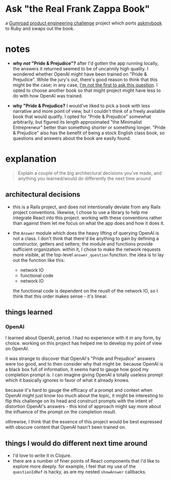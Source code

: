 # Ask "the Real Frank Zappa Book"

a [Gumroad product engineering challenge][challenge-docs] project
which ports [askmybook][askmybook] to Ruby and swaps out the book.

# notes

* **why _not_ "Pride & Prejudice"?** after I'd gotten the app running
  locally, the answers it returned seemed to be of uncannily high
  quality. I wondered whether OpenAI might have been trained on "Pride
  & Prejudice". While the jury's out, there's good reason to think
  that this might be the case; in any case, [I'm not the first to ask
  this question][yahoo-news]. I opted to choose another book so that
  might project might have less to do with how OpenAI was trained.

* **why "Pride & Prejudice?** I would've liked to pick a book with
  less narrative and more point of view, but I couldn't think of a
  freely available book that would qualify. I opted for "Pride &
  Prejudice" somewhat arbitrarily, but figured its length approximated
  "the Minimalist Entrepreneur" better than something shorter or
  something longer. "Pride & Prejudice" also has the benefit of being
  a stock English class book, so questions and answers about the book
  are easily found.

# explanation

>Explain a couple of the big architectural decisions you've made, and
>anything you learned/would do differently the next time around

## architectural decisions

* this is a Rails project, and does not intentionally deviate from any
  Rails project conventions. likewise, I chose to use a library to
  help me integrate React into this project. working with these
  conventions rather than against them let me focus on what the app
  does and how it does it.
  
* the `Answer` module which does the heavy lifting of querying OpenAI
  is not a class. I don't think that there'd be anything to gain by
  defining a constructor, getters and setters; the module and
  functions provide sufficient organization. within it, I chose to
  make the network requests more visible, at the top-level
  `answer_question` function. the idea is to lay out the function like
  this:
  
  * network IO
  * functional code
  * network IO
  
  the functional code is dependent on the reuslt of the network IO, so
  I think that this order makes sense - it's linear.

## things learned

### OpenAI

I learned about OpenAI, period. I had no experience with it in any
form, by choice. working on this project has helped me to develop my
point of view on OpenAI.

it was strange to discover that OpenAI's "Pride and Prejudice" answers
were too good, and to then consider why that might be. because OpenAI
is a black box full of information, it seems hard to gauge how good my
completion prompt is. I can imagine giving OpenAI a totally useless
prompt which it basically ignores in favor of what it already knows.

because it's hard to gauge the efficacy of a prompt and context when
OpenAI might just know too much about the topic, it might be
interesting to flip this challenge on its head and construct prompts
with the intent of distortion OpenAI's answers - this kind of approach
might say more about the influence of the prompt on the completion
result.

othrewise, I think that the essence of this project would be best
expressed with obscure content that OpenAI hasn't been trained on.

## things I would do different next time around

* I'd love to write it in Clojure.
* there are a number of finer points of React components that I'd like
  to explore more deeply. for example, I feel that my use of the
  `questionIdRef` is hacky, as are my nested `showAnswer` callbacks.

[challenge-docs]: https://gumroad.notion.site/Product-engineering-challenge-f7aa85150edd41eeb3537aae4632619f
[askmybook]: https://github.com/slavingia/askmybook
[yahoo-news]: https://news.yahoo.com/top-50-books-being-used-100200591.html

